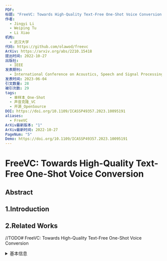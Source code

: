 ```yaml
---
PDF: 
标题: "FreeVC: Towards High-Quality Text-Free One-Shot Voice Conversion"
作者:
  - Jingyi Li
  - Weiping Tu
  - Li Xiao
机构:
  - 武汉大学
代码: https://github.com/olawod/freevc
ArXiv: https://arxiv.org/abs/2210.15418
提出时间: 2022-10-27
出版社:
  - IEEE
发表期刊:
  - International Conference on Acoustics, Speech and Signal Processing (ICASSP)
发表时间: 2023-06-04
引文数量: 28
被引次数: 29
tags:
  - 单样本_One-Shot
  - 声音克隆_VC
  - 开源_OpenSource
DOI: https://doi.org/10.1109/ICASSP49357.2023.10095191
aliases:
  - FreeVC
ArXiv最新版本: "1"
ArXiv最新时间: 2022-10-27
PageNum: "5"
Demo: https://doi.org/10.1109/ICASSP49357.2023.10095191
---
```

# FreeVC: Towards High-Quality Text-Free One-Shot Voice Conversion

## Abstract

## 1.Introduction

## 2.Related Works

//TODO# FreeVC: Towards High-Quality Text-Free One-Shot Voice Conversion

<details>
<summary>基本信息</summary>

- 标题: "FreeVC: Towards High-Quality Text-Free One-Shot Voice Conversion."
- 作者:
  - 01 Jingyi li
  - 02 Weiping tu
  - 03 Li xiao
- 链接:
  - [ArXiv](https://arxiv.org/abs/2210.15418v1)
  - [Publication]()
  - [Github]()
  - [Demo]()
- 文件:
  - [ArXiv:2210.15418v1](D:\Speech\Sapphire-TTS-Collection\Models\-VC\_PDF\2022.10.27_2210.15418v1_FreeVC__Towards_High-Quality_Text-Free_One-Shot_Voice_Conversion.pdf)
  - [Publication] #TODO

</details>
